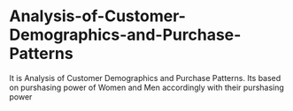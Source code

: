 # Analysis-of-Customer-Demographics-and-Purchase-Patterns
It is Analysis of Customer Demographics and Purchase Patterns. Its based on purshasing power of Women and Men accordingly with their purshasing power
